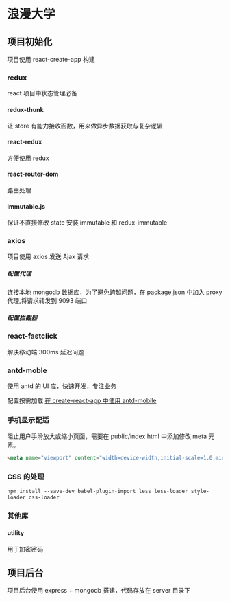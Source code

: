# 浪漫大学

## 项目初始化

项目使用 react-create-app 构建

### redux

react 项目中状态管理必备

#### redux-thunk

让 store 有能力接收函数，用来做异步数据获取与复杂逻辑

#### react-redux

方便使用 redux

#### react-router-dom

路由处理

#### immutable.js

保证不直接修改 state
安装 immutable 和 redux-immutable

### axios

项目使用 axios 发送 Ajax 请求

##### 配置代理

连接本地 mongodb 数据库，为了避免跨越问题，在 package.json 中加入 proxy 代理,将请求转发到 9093 端口

##### 配置拦截器

### react-fastclick

解决移动端 300ms 延迟问题

### antd-moble

使用 antd 的 UI 库，快速开发，专注业务

配置按需加载 [在 create-react-app 中使用 antd-mobile](https://mobile.ant.design/docs/react/use-with-create-react-app-cn)

### 手机显示配适

阻止用户手滑放大或缩小页面，需要在 public/index.html 中添加修改 meta 元素。

```HTML
<meta name="viewport" content="width=device-width,initial-scale=1.0,minimum-scale=1.0,maximum-scale=1.0,user-scalable=no">

```

### CSS 的处理

```
npm install --save-dev babel-plugin-import less less-loader style-loader css-loader
```

### 其他库

#### utility
用于加密密码


## 项目后台

项目后台使用 express + mongodb 搭建，代码存放在 server 目录下

